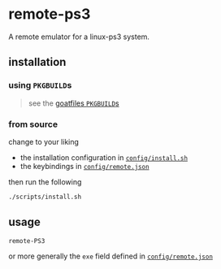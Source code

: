 # remote-ps3
A remote emulator for a linux-ps3 system.

## installation
### using `PKGBUILD`s
> see the [goatfiles `PKGBUILD`s](https://github.com/goatfiles/pkgbuilds)

### from source
change to your liking
- the installation configuration in [`config/install.sh`]
- the keybindings in [`config/remote.json`]

then run the following
```bash
./scripts/install.sh
```

## usage
```bash
remote-PS3
```
or more generally the `exe` field defined in [`config/remote.json`]

[`config/install.sh`]: config/install.sh
[`config/remote.json`]: config/remote.json
